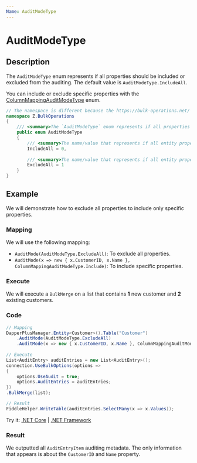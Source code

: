 ```yaml
---
Name: AuditModeType
---
```


# AuditModeType

## Description

The `AuditModeType` enum represents if all properties should be included or excluded from the auditing. The default value is `AuditModeType.IncludeAll`.

You can include or exclude specific properties with the [ColumnMappingAuditModeType](column-mapping-audit-mode-type.md) enum.

```csharp
// The namespace is different because the https://bulk-operations.net/ library is used under the hood..
namespace Z.BulkOperations
{
    /// <summary>The `AuditModeType` enum represents if all properties should be included or excluded from the auditing. The default value is `AuditModeType.IncludeAll`.</summary>
    public enum AuditModeType
    {
        /// <summary>The name/value that represents if all entity properties are included (Default Value).</summary>
        IncludeAll = 0,
		
        /// <summary>The name/value that represents if all entity properties are excluded.</summary>
        ExcludeAll = 1
    }
}
```

## Example

We will demonstrate how to exclude all properties to include only specific properties.

### Mapping

We will use the following mapping:

- `AuditMode(AuditModeType.ExcludeAll)`: To exclude all properties.
- `AuditMode(x => new { x.CustomerID, x.Name }, ColumnMappingAuditModeType.Include)`: To include specific properties.

### Execute

We will execute a `BulkMerge` on a list that contains **1** new customer and **2** existing customers.

### Code

```csharp
// Mapping
DapperPlusManager.Entity<Customer>().Table("Customer")
	.AuditMode(AuditModeType.ExcludeAll)
	.AuditMode(x => new { x.CustomerID, x.Name }, ColumnMappingAuditModeType.Include);
	
// Execute
List<AuditEntry> auditEntries = new List<AuditEntry>(); 
connection.UseBulkOptions(options => 
{ 
    options.UseAudit = true;
    options.AuditEntries = auditEntries; 
})
.BulkMerge(list); 

// Result
FiddleHelper.WriteTable(auditEntries.SelectMany(x => x.Values));
```

Try it: [.NET Core](https://dotnetfiddle.net/1tKhnW) | [.NET Framework](https://dotnetfiddle.net/CDA98j)

### Result

We outputted all `AuditEntryItem` auditing metadata. The only information that appears is about the `CustomerID` and `Name` property.
